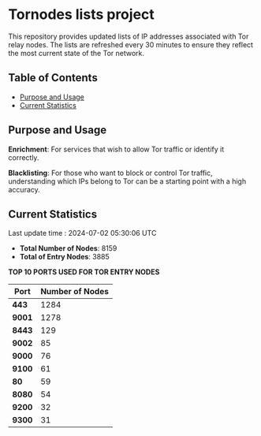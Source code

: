 # Tornodes lists project

This repository provides updated lists of IP addresses associated with Tor relay nodes. The lists are refreshed every 30 minutes to ensure they reflect the most current state of the Tor network.

## Table of Contents

- [Purpose and Usage](#purpose-and-usage)
- [Current Statistics](#current-statistics)


## Purpose and Usage

**Enrichment**: For services that wish to allow Tor traffic or identify it correctly.

**Blacklisting**: For those who want to block or control Tor traffic, understanding which IPs belong to Tor can be a starting point with a high accuracy.

## Current Statistics

Last update time : 2024-07-02 05:30:06 UTC

- **Total Number of Nodes**: 8159
- **Total of Entry Nodes**: 3885

**TOP 10 PORTS USED FOR TOR ENTRY NODES**

| **Port** | **Number of Nodes** |
|------|-----------------|
| **443**   | 1284  |
| **9001**   | 1278  |
| **8443**   | 129  |
| **9002**   | 85  |
| **9000**   | 76  |
| **9100**   | 61  |
| **80**   | 59  |
| **8080**   | 54  |
| **9200**   | 32  |
| **9300**   | 31  |

